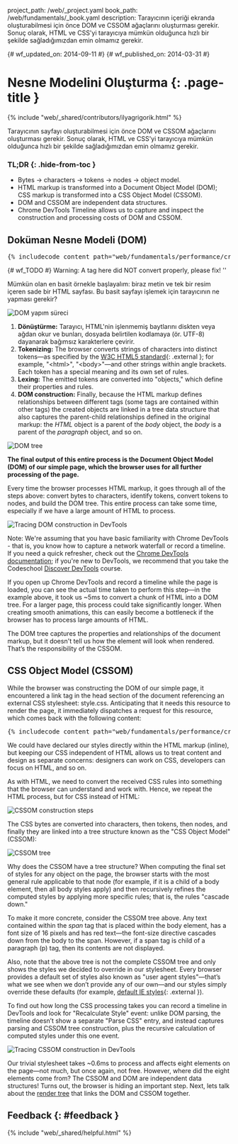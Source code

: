 project_path: /web/_project.yaml book_path: /web/fundamentals/_book.yaml description: Tarayıcının içeriği ekranda oluşturabilmesi için önce DOM ve CSSOM ağaçlarını oluşturması gerekir. Sonuç olarak, HTML ve CSS'yi tarayıcıya mümkün olduğunca hızlı bir şekilde sağladığımızdan emin olmamız gerekir.

{# wf_updated_on: 2014-09-11 #} {# wf_published_on: 2014-03-31 #}

# Nesne Modelini Oluşturma {: .page-title }

{% include "web/_shared/contributors/ilyagrigorik.html" %}

Tarayıcının sayfayı oluşturabilmesi için önce DOM ve CSSOM ağaçlarını oluşturması gerekir. Sonuç olarak, HTML ve CSS'yi tarayıcıya mümkün olduğunca hızlı bir şekilde sağladığımızdan emin olmamız gerekir.

### TL;DR {: .hide-from-toc }

- Bytes → characters → tokens → nodes → object model.
- HTML markup is transformed into a Document Object Model (DOM); CSS markup is transformed into a CSS Object Model (CSSOM).
- DOM and CSSOM are independent data structures.
- Chrome DevTools Timeline allows us to capture and inspect the construction and processing costs of DOM and CSSOM.

## Doküman Nesne Modeli (DOM)

<pre class="prettyprint">
{% includecode content_path="web/fundamentals/performance/critical-rendering-path/_code/basic_dom.html" region_tag="full" adjust_indentation="auto" %}
</pre>

{# wf_TODO #} Warning: A tag here did NOT convert properly, please fix! ''

Mümkün olan en basit örnekle başlayalım: biraz metin ve tek bir resim içeren sade bir HTML sayfası. Bu basit sayfayı işlemek için tarayıcının ne yapması gerekir?

<img src="images/full-process.png" alt="DOM yapım süreci" />

1. **Dönüştürme:** Tarayıcı, HTML'nin işlenmemiş baytlarını diskten veya ağdan okur ve bunları, dosyada belirtilen kodlamaya (ör. UTF-8) dayanarak bağımsız karakterlere çevirir.
2. **Tokenizing:** The browser converts strings of characters into distinct tokens&mdash;as specified by the [W3C HTML5 standard](http://www.w3.org/TR/html5/){: .external }; for example, "&lt;html&gt;", "&lt;body&gt;"&mdash;and other strings within angle brackets. Each token has a special meaning and its own set of rules.
3. **Lexing:** The emitted tokens are converted into "objects," which define their properties and rules.
4. **DOM construction:** Finally, because the HTML markup defines relationships between different tags (some tags are contained within other tags) the created objects are linked in a tree data structure that also captures the parent-child relationships defined in the original markup: the *HTML* object is a parent of the *body* object, the *body* is a parent of the *paragraph* object, and so on.

<img src="images/dom-tree.png"  alt="DOM tree" />

**The final output of this entire process is the Document Object Model (DOM) of our simple page, which the browser uses for all further processing of the page.**

Every time the browser processes HTML markup, it goes through all of the steps above: convert bytes to characters, identify tokens, convert tokens to nodes, and build the DOM tree. This entire process can take some time, especially if we have a large amount of HTML to process.

<img src="images/dom-timeline.png"  alt="Tracing DOM construction in DevTools" />

Note: We're assuming that you have basic familiarity with Chrome DevTools - that is, you know how to capture a network waterfall or record a timeline. If you need a quick refresher, check out the [Chrome DevTools documentation](/web/tools/chrome-devtools/); if you're new to DevTools, we recommend that you take the Codeschool [Discover DevTools](http://discover-devtools.codeschool.com/) course.

If you open up Chrome DevTools and record a timeline while the page is loaded, you can see the actual time taken to perform this step&mdash;in the example above, it took us ~5ms to convert a chunk of HTML into a DOM tree. For a larger page, this process could take significantly longer. When creating smooth animations, this can easily become a bottleneck if the browser has to process large amounts of HTML.

The DOM tree captures the properties and relationships of the document markup, but it doesn't tell us how the element will look when rendered. That’s the responsibility of the CSSOM.

## CSS Object Model (CSSOM)

While the browser was constructing the DOM of our simple page, it encountered a link tag in the head section of the document referencing an external CSS stylesheet: style.css. Anticipating that it needs this resource to render the page, it immediately dispatches a request for this resource, which comes back with the following content:

<pre class="prettyprint">
{% includecode content_path="web/fundamentals/performance/critical-rendering-path/_code/style.css" region_tag="full" adjust_indentation="auto" %}
</pre>

We could have declared our styles directly within the HTML markup (inline), but keeping our CSS independent of HTML allows us to treat content and design as separate concerns: designers can work on CSS, developers can focus on HTML, and so on.

As with HTML, we need to convert the received CSS rules into something that the browser can understand and work with. Hence, we repeat the HTML process, but for CSS instead of HTML:

<img src="images/cssom-construction.png"  alt="CSSOM construction steps" />

The CSS bytes are converted into characters, then tokens, then nodes, and finally they are linked into a tree structure known as the "CSS Object Model" (CSSOM):

<img src="images/cssom-tree.png"  alt="CSSOM tree" />

Why does the CSSOM have a tree structure? When computing the final set of styles for any object on the page, the browser starts with the most general rule applicable to that node (for example, if it is a child of a body element, then all body styles apply) and then recursively refines the computed styles by applying more specific rules; that is, the rules "cascade down."

To make it more concrete, consider the CSSOM tree above. Any text contained within the *span* tag that is placed within the body element, has a font size of 16 pixels and has red text&mdash;the font-size directive cascades down from the body to the span. However, if a span tag is child of a paragraph (p) tag, then its contents are not displayed.

Also, note that the above tree is not the complete CSSOM tree and only shows the styles we decided to override in our stylesheet. Every browser provides a default set of styles also known as "user agent styles"&mdash;that’s what we see when we don’t provide any of our own&mdash;and our styles simply override these defaults (for example, [default IE styles](http://www.iecss.com/){: .external }).

To find out how long the CSS processing takes you can record a timeline in DevTools and look for "Recalculate Style" event: unlike DOM parsing, the timeline doesn’t show a separate "Parse CSS" entry, and instead captures parsing and CSSOM tree construction, plus the recursive calculation of computed styles under this one event.

<img src="images/cssom-timeline.png"  alt="Tracing CSSOM construction in DevTools" />

Our trivial stylesheet takes ~0.6ms to process and affects eight elements on the page&mdash;not much, but once again, not free. However, where did the eight elements come from? The CSSOM and DOM are independent data structures! Turns out, the browser is hiding an important step. Next, lets talk about the [render tree](/web/fundamentals/performance/critical-rendering-path/render-tree-construction) that links the DOM and CSSOM together.

## Feedback {: #feedback }

{% include "web/_shared/helpful.html" %}